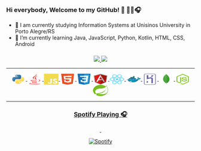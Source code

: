 ### Hi everybody, Welcome to my GitHub! 👋 🖖🎉🎧 ###
- 🔭 I am currently studying Information Systems at Unisinos University in Porto Alegre/RS
- 🌱 I’m currently learning Java, JavaScript, Python, Kotlin, HTML, CSS, Android
###
<div align="center">
  <a href="https://github.com/mroya">
  <img height="160em" src="https://github-readme-stats.vercel.app/api?username=mroya&show_icons=true&theme=vue-dark">
  <img height="160em" src="https://github-readme-stats.vercel.app/api/top-langs/?username=mroya&langs_count=8&layout=compact&theme=vue-dark"> <br>
</div>
<hr> 
<div style="display: inline_block" align="center">
  <img align="center" alt="Marcio-Python" height="30" width="40" src="https://raw.githubusercontent.com/devicons/devicon/master/icons/python/python-original.svg">
  <img align="center" alt="Marcio-Java" height="30" width="40" src="https://raw.githubusercontent.com/devicons/devicon/master/icons/java/java-plain.svg">
  <img align="center" alt="Marcio-Js" height="30" width="40" src="https://raw.githubusercontent.com/devicons/devicon/master/icons/javascript/javascript-plain.svg">
  <img align="center" alt="Marcio-HTML" height="30" width="40" src="https://raw.githubusercontent.com/devicons/devicon/master/icons/html5/html5-original.svg">
  <img align="center" alt="Marcio-CSS" height="30" width="40" src="https://raw.githubusercontent.com/devicons/devicon/master/icons/css3/css3-original.svg">
  <img align="center" alt="Marcio-Git" height="30" width="40" src="https://raw.githubusercontent.com/devicons/devicon/master/icons/angularjs/angularjs-original.svg">
  <img align="center" alt="Marcio-Git" height="30" width="40" src="https://raw.githubusercontent.com/devicons/devicon/master/icons/react/react-original.svg">
  <img align="center" alt="Marcio-Git" height="30" width="40" src="https://raw.githubusercontent.com/devicons/devicon/master/icons/docker/docker-original.svg">
  <img align="center" alt="Marcio-Git" height="30" width="40" src="https://raw.githubusercontent.com/devicons/devicon/master/icons/heroku/heroku-original.svg">
  <img align="center" alt="Marcio-Git" height="30" width="40" src="https://raw.githubusercontent.com/devicons/devicon/master/icons/mongodb/mongodb-original.svg">
  <img align="center" alt="Marcio-Git" height="30" width="40" src="https://raw.githubusercontent.com/devicons/devicon/master/icons/nodejs/nodejs-original.svg">
  <img align="center" alt="Marcio-Git" height="30" width="40" src="https://raw.githubusercontent.com/devicons/devicon/master/icons/spring/spring-original.svg">
  <br>
</div>
<hr>
<div align="center">
  
  
### Spotify Playing 🎧
&nbsp;<div align="center">
  [![Spotify](https://novatorem-mroya.vercel.app/api/spotify?background_color=0d1117&border_color=ffffff)](https://open.spotify.com/user/cbe7dc6bbc944d9c9d9dd6fbd3a0569a)
</div>
  </div>   
</div>
